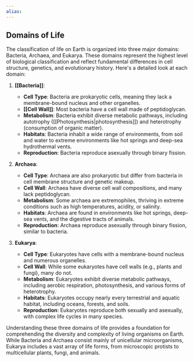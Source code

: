 ```yaml
---
alias:
---
```

## Domains of Life

The classification of life on Earth is organized into three major domains: Bacteria, Archaea, and Eukarya. These domains represent the highest level of biological classification and reflect fundamental differences in cell structure, genetics, and evolutionary history. Here's a detailed look at each domain:

1. **[[Bacteria]]**:
    - **Cell Type**: Bacteria are prokaryotic cells, meaning they lack a membrane-bound nucleus and other organelles.
    - **[[Cell Wall]]**: Most bacteria have a cell wall made of peptidoglycan.
    - **Metabolism**: Bacteria exhibit diverse metabolic pathways, including autotrophy ([[Photosynthesis|photosynthesis]]) and heterotrophy (consumption of organic matter).
    - **Habitats**: Bacteria inhabit a wide range of environments, from soil and water to extreme environments like hot springs and deep-sea hydrothermal vents.
    - **Reproduction**: Bacteria reproduce asexually through binary fission.

1. **Archaea**:
    - **Cell Type**: Archaea are also prokaryotic but differ from bacteria in cell membrane structure and genetic makeup.
    - **Cell Wall**: Archaea have diverse cell wall compositions, and many lack peptidoglycan.
    - **Metabolism**: Some archaea are extremophiles, thriving in extreme conditions such as high temperatures, acidity, or salinity.
    - **Habitats**: Archaea are found in environments like hot springs, deep-sea vents, and the digestive tracts of animals.
    - **Reproduction**: Archaea reproduce asexually through binary fission, similar to bacteria.

1. **Eukarya**:
    - **Cell Type**: Eukaryotes have cells with a membrane-bound nucleus and numerous organelles.
    - **Cell Wall**: While some eukaryotes have cell walls (e.g., plants and fungi), many do not.
    - **Metabolism**: Eukaryotes exhibit diverse metabolic pathways, including aerobic respiration, photosynthesis, and various forms of heterotrophy.
    - **Habitats**: Eukaryotes occupy nearly every terrestrial and aquatic habitat, including oceans, forests, and soils.
    - **Reproduction**: Eukaryotes reproduce both sexually and asexually, with complex life cycles in many species.

Understanding these three domains of life provides a foundation for comprehending the diversity and complexity of living organisms on Earth. While Bacteria and Archaea consist mainly of unicellular microorganisms, Eukarya includes a vast array of life forms, from microscopic protists to multicellular plants, fungi, and animals.